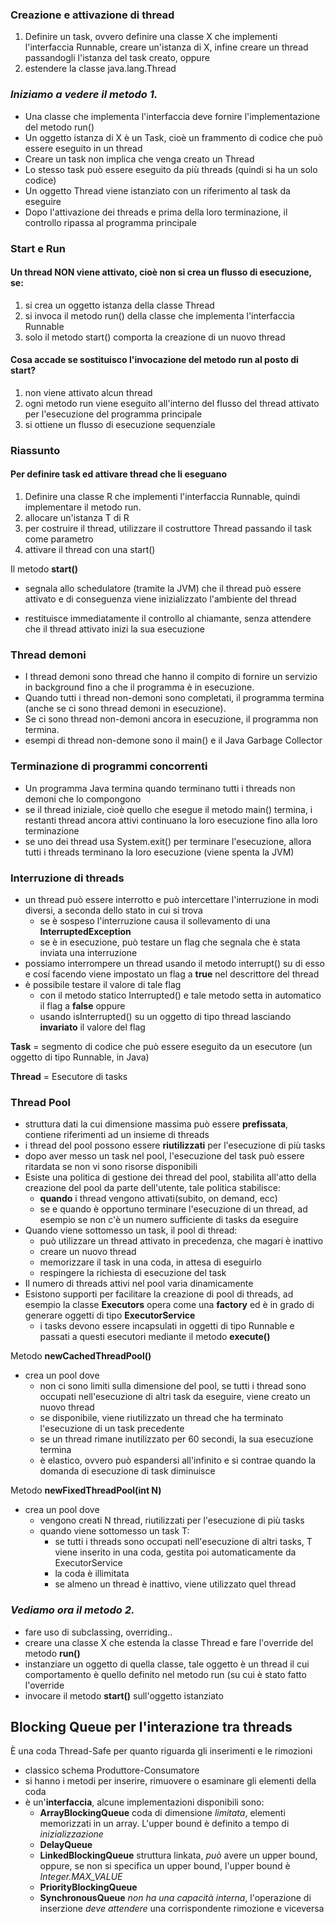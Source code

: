 ### Creazione e attivazione di thread
1. Definire un task, ovvero definire una classe X che implementi l'interfaccia
Runnable, creare un'istanza di X, infine creare un thread passandogli
l'istanza del task creato, oppure
2. estendere la classe java.lang.Thread

### *Iniziamo a vedere il metodo 1.*

* Una classe che implementa l'interfaccia deve fornire l'implementazione del
metodo run()
* Un oggetto istanza di X è un Task, cioè un frammento di codice che può essere
eseguito in un thread
* Creare un task non implica che venga creato un Thread
* Lo stesso task può essere eseguito da più threads (quindi si ha
un solo codice)
* Un oggetto Thread viene istanziato con un riferimento al task da eseguire
* Dopo l'attivazione dei threads e prima della loro terminazione, il controllo
ripassa al programma principale

### Start e Run

#### Un thread NON viene attivato, cioè non si crea un flusso di esecuzione, se:
1. si crea un oggetto istanza della classe Thread
2. si invoca il metodo run() della classe che implementa l'interfaccia
Runnable
3. solo il metodo start() comporta la creazione di un nuovo thread

#### Cosa accade se sostituisco l'invocazione del metodo run al posto di start?
1. non viene attivato alcun thread
2. ogni metodo run viene eseguito all'interno del flusso del thread
attivato per l'esecuzione del programma principale
3. si ottiene un flusso di esecuzione sequenziale

### Riassunto

#### Per definire task ed attivare thread che li eseguano
1. Definire una classe R che implementi l'interfaccia Runnable, quindi
implementare il metodo run.
2. allocare un'istanza T di R
3. per costruire il thread, utilizzare il costruttore Thread passando il task
come parametro
4. attivare il thread con una start()

Il metodo **start()**

* segnala allo schedulatore (tramite la JVM) che il thread può essere attivato
e di conseguenza viene inizializzato l'ambiente del thread

* restituisce immediatamente il controllo al chiamante, senza attendere che il
thread attivato inizi la sua esecuzione

### Thread demoni

* I thread demoni sono thread che hanno il compito di fornire un servizio  in
background  fino  a  che  il  programma  è  in  esecuzione.
* Quando  tutti  i  thread  non-demoni  sono  completati,  il  programma  termina
(anche se ci sono thread demoni in esecuzione).
* Se  ci  sono  thread  non-demoni  ancora  in  esecuzione,  il  programma  non
termina.
* esempi di thread non-demone sono il main() e il Java Garbage Collector

### Terminazione di programmi concorrenti

* Un programma Java termina quando terminano tutti i threads non demoni che
lo compongono
* se il thread iniziale, cioè quello che esegue il metodo main() termina, i
restanti thread ancora attivi continuano la loro esecuzione fino alla loro
terminazione
* se uno dei thread usa System.exit() per terminare l'esecuzione, allora tutti
i threads terminano la loro esecuzione (viene spenta la JVM)

### Interruzione di threads

* un thread può essere interrotto e può intercettare l'interruzione in modi
diversi, a seconda dello stato in cui si trova
    * se è sospeso l'interruzione causa il sollevamento di una
    **InterruptedException**
    * se è in esecuzione, può testare un flag che segnala che è stata inviata
    una interruzione
* possiamo interrompere un thread usando il metodo interrupt() su di esso e
cosí facendo viene impostato un flag a **true** nel descrittore del thread
* è possibile testare il valore di tale flag
   * con il metodo statico Interrupted() e tale metodo setta in automatico il
   flag a **false** oppure
   * usando isInterrupted() su un oggetto di tipo thread lasciando
   **invariato** il valore del flag

**Task** = segmento di codice che può essere eseguito da un esecutore (un
oggetto di tipo Runnable, in Java)

**Thread** = Esecutore di tasks

### Thread Pool
* struttura dati la cui dimensione massima può essere **prefissata**, contiene
riferimenti ad un insieme di threads
* i thread del pool possono essere **riutilizzati** per l'esecuzione di più
tasks
* dopo aver messo un task nel pool, l'esecuzione del task può essere ritardata
se non vi sono risorse disponibili
* Esiste una politica di gestione dei thread del pool, stabilita all'atto della
creazione del pool da parte dell'utente, tale politica stabilisce:
    * **quando** i thread vengono attivati(subito, on demand, ecc)
    * se e quando è opportuno terminare l'esecuzione di un thread, ad esempio
    se non c'è un numero sufficiente di tasks da eseguire
* Quando viene sottomesso un task, il pool di thread:
    * può utilizzare un thread attivato in precedenza, che magari è inattivo
    * creare un nuovo thread
    * memorizzare il task in una coda, in attesa di eseguirlo
    * respingere la richiesta di esecuzione del task
* Il numero di threads attivi nel pool varia dinamicamente
* Esistono supporti per facilitare la creazione di pool di threads, ad esempio
la classe **Executors** opera come una **factory** ed è in grado di generare
oggetti di tipo **ExecutorService**
    * i tasks devono essere incapsulati in oggetti di tipo Runnable e passati
    a questi esecutori mediante il metodo **execute()**

Metodo **newCachedThreadPool()**
* crea un pool dove
    * non ci sono limiti sulla dimensione del pool, se tutti i thread sono
    occupati nell'esecuzione di altri task da eseguire, viene creato un nuovo
    thread
    * se disponibile, viene riutilizzato un thread che ha terminato
    l'esecuzione di un task precedente
    * se un thread rimane inutilizzato per 60 secondi, la sua esecuzione
    termina
    * è elastico, ovvero può espandersi all'infinito e si contrae quando la
    domanda di esecuzione di task diminuisce

Metodo **newFixedThreadPool(int N)**
* crea un pool dove
    * vengono creati N thread, riutilizzati per l'esecuzione di più tasks
    * quando viene sottomesso un task T:
        * se tutti i threads sono occupati nell'esecuzione di altri tasks, T
        viene inserito in una coda, gestita poi automaticamente da
        ExecutorService
        * la coda è illimitata
        * se almeno un thread è inattivo, viene utilizzato quel thread

### *Vediamo ora il metodo 2.*

* fare uso di subclassing, overriding..
* creare una classe X che estenda la classe Thread e fare l'override del
metodo **run()**
* instanziare un oggetto di quella classe, tale oggetto è un thread il cui
comportamento è quello definito nel metodo run (su cui è stato fatto
l'override
* invocare il metodo **start()** sull'oggetto istanziato

## Blocking Queue per l'interazione tra threads

È una coda Thread-Safe per quanto riguarda gli inserimenti e le rimozioni
* classico schema Produttore-Consumatore
* si hanno i metodi per inserire, rimuovere o esaminare gli elementi della coda
* è un'**interfaccia**, alcune implementazioni disponibili sono:
    * **ArrayBlockingQueue** coda di dimensione *limitata*, elementi memorizzati
    in un array. L'upper bound è definito a tempo di *inizializzazione*
    * **DelayQueue**
    * **LinkedBlockingQueue** struttura linkata, *può* avere un upper bound,
    oppure, se non si specifica un upper bound, l'upper bound è
    *Integer.MAX_VALUE*
    * **PriorityBlockingQueue**
    * **SynchronousQueue** *non ha una capacità interna*, l'operazione di
    inserzione *deve attendere* una corrispondente rimozione e viceversa



